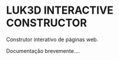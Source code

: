# LUK3D INTERACTIVE CONSTRUCTOR

Construtor interativo de páginas web.

Documentação brevemente....
